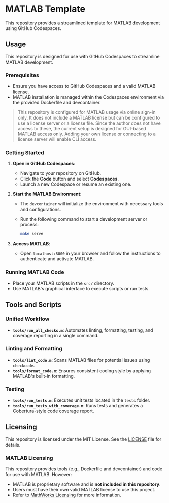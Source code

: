 # MATLAB Template

This repository provides a streamlined template for MATLAB development using GitHub Codespaces.

## Usage

This repository is designed for use with GitHub Codespaces to streamline MATLAB development.

### Prerequisites

- Ensure you have access to GitHub Codespaces and a valid MATLAB license.
- MATLAB installation is managed within the Codespaces environment via the provided Dockerfile and devcontainer.

> This repository is configured for MATLAB usage via online sign-in only. It does not include a MATLAB license but can be configured to use a license server or a license file. Since the author does not have access to these, the current setup is designed for GUI-based MATLAB access only. Adding your own license or connecting to a license server will enable CLI access.

### Getting Started

1. **Open in GitHub Codespaces**:

   - Navigate to your repository on GitHub.
   - Click the **Code** button and select **Codespaces**.
   - Launch a new Codespace or resume an existing one.

2. **Start the MATLAB Environment**:

   - The `devcontainer` will initialize the environment with necessary tools and configurations.
   - Run the following command to start a development server or process:

     ```bash
     make serve
     ```

3. **Access MATLAB**:
   - Open `localhost:8000` in your browser and follow the instructions to authenticate and activate MATLAB.

### Running MATLAB Code

- Place your MATLAB scripts in the `src/` directory.
- Use MATLAB's graphical interface to execute scripts or run tests.

## Tools and Scripts

### Unified Workflow

- **`tools/run_all_checks.m`**: Automates linting, formatting, testing, and coverage reporting in a single command.

### Linting and Formatting

- **`tools/lint_code.m`**: Scans MATLAB files for potential issues using `checkcode`.
- **`tools/format_code.m`**: Ensures consistent coding style by applying MATLAB's built-in formatting.

### Testing

- **`tools/run_tests.m`**: Executes unit tests located in the `tests` folder.
- **`tools/run_tests_with_coverage.m`**: Runs tests and generates a Cobertura-style code coverage report.

## Licensing

This repository is licensed under the MIT License. See the [LICENSE](LICENSE) file for details.

### MATLAB Licensing

This repository provides tools (e.g., Dockerfile and devcontainer) and code for use with MATLAB. However:

- MATLAB is proprietary software and is **not included in this repository**.
- Users must have their own valid MATLAB license to use this project.
- Refer to [MathWorks Licensing](https://www.mathworks.com/help/install/license-overview.html) for more information.
